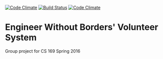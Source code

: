 [![Code Climate](https://codeclimate.com/github/carmentang/engineerswithoutborders/badges/gpa.svg)](https://codeclimate.com/github/carmentang/engineerswithoutborders)
[![Build Status](https://travis-ci.org/carmentang/engineerswithoutborders.svg?branch=master)](https://travis-ci.org/carmentang/engineerswithoutborders)
[![Code Climate](https://codeclimate.com/github/carmentang/engineerswithoutborders/badges/gpa.svg)](https://codeclimate.com/github/carmentang/engineerswithoutborders)

# Engineer Without Borders' Volunteer System

Group project for CS 169 Spring 2016

